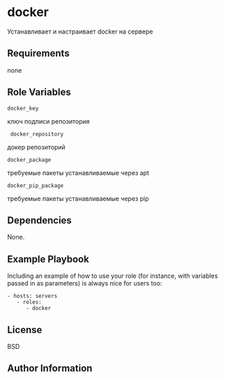 docker
=========

Устанавливает и настраивает docker на сервере

Requirements
------------

none

Role Variables
--------------

    docker_key
    
ключ подписи репозитория

     docker_repository
    
докер репозиторий

    docker_package
    
требуемые пакеты устанавливаемые через apt

    docker_pip_package
    
требуемые пакеты устанавливаемые через pip

Dependencies
------------

None.

Example Playbook
----------------

Including an example of how to use your role (for instance, with variables passed in as parameters) is always nice for users too:

    - hosts: servers
       - roles:
          - docker

License
-------

BSD

Author Information
------------------
